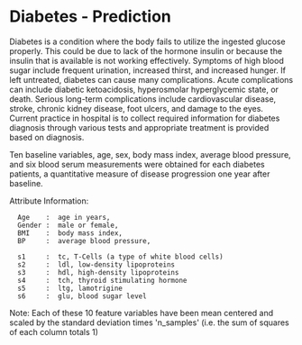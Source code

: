 # Diabetes - Prediction

Diabetes is a condition where the body fails to utilize the ingested glucose properly. This could be due to lack of the hormone insulin or because the insulin that is available is not working effectively. 
Symptoms of high blood sugar include frequent urination, increased thirst, and increased hunger. If left untreated, diabetes can cause many complications. Acute complications can include diabetic ketoacidosis, hyperosmolar hyperglycemic state, or death. Serious long-term complications include cardiovascular disease, stroke, chronic kidney disease, foot ulcers, and damage to the eyes.
Current practice in hospital is to collect required information for diabetes diagnosis through various tests and appropriate treatment is provided based on diagnosis. 

Ten baseline variables, age, sex, body mass index, average blood pressure, and six blood serum measurements were obtained for each diabetes patients, a quantitative measure of disease progression one year after baseline.

Attribute Information:
      
      Age    :  age in years,
      Gender :  male or female,     
      BMI    :  body mass index,
      BP     :  average blood pressure,
      
      s1     :  tc, T-Cells (a type of white blood cells)
      s2     :  ldl, low-density lipoproteins
      s3     :  hdl, high-density lipoproteins
      s4     :  tch, thyroid stimulating hormone
      s5     :  ltg, lamotrigine
      s6     :  glu, blood sugar level
     
Note: Each of these 10 feature variables have been mean centered and scaled by the standard deviation times 'n_samples' (i.e. the sum of squares of each column totals 1)          
